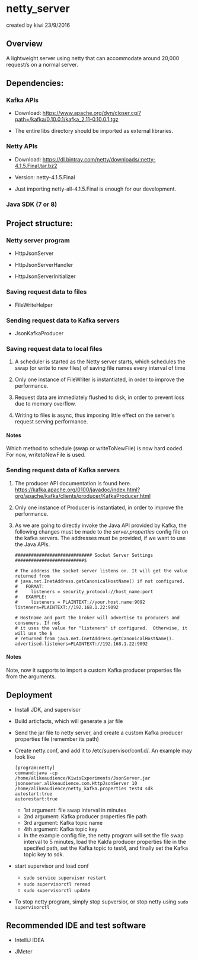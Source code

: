 # netty_server
created by kiwi 23/9/2016

## Overview
A lightweight server using netty that can accommodate around 20,000 request/s on a normal server.

## Dependencies:
### Kafka APIs
- Download: https://www.apache.org/dyn/closer.cgi?path=/kafka/0.10.0.1/kafka_2.11-0.10.0.1.tgz

- The entire libs directory should be imported as external libraries.

### Netty APIs
- Download: https://dl.bintray.com/netty/downloads/:netty-4.1.5.Final.tar.bz2

- Version: netty-4.1.5.Final

- Just importing netty-all-4.1.5.Final is enough for our development.

### Java SDK (7 or 8)

## Project structure:
### Netty server program

- HttpJsonServer

- HttpJsonServerHandler

- HttpJsonServerInitializer

### Saving request data to files

- FileWriteHelper

### Sending request data to Kafka servers

- JsonKafkaProducer

### Saving request data to local files
1. A scheduler is started as the Netty server starts, which schedules the swap (or write to new files) of saving file names every interval of time

2. Only one instance of FileWriter is instantiated, in order to improve the performance.

3. Request data are immediately flushed to disk, in order to prevent loss due to memory overflow.

4. Writing to files is async, thus imposing little effect on the server's request serving performance.

#### Notes

Which method to schedule (swap or writeToNewFile) is now hard coded. For now, writetoNewFile is used.

### Sending request data of Kafka servers
1. The producer API documentation is found here. https://kafka.apache.org/0100/javadoc/index.html?org/apache/kafka/clients/producer/KafkaProducer.html

2. Only one instance of Producer is instantiated, in order to improve the performance.

3. As we are going to directly invoke the Java API provided by Kafka, the following changes must be made to the *server.properties* config file on the kafka servers. The addresses must be provided, if we want to use the Java APIs.

	```
	############################# Socket Server Settings ##########################$

	# The address the socket server listens on. It will get the value returned from
	# java.net.InetAddress.getCanonicalHostName() if not configured.
	#   FORMAT:
	#     listeners = security_protocol://host_name:port
	#   EXAMPLE:
	#     listeners = PLAINTEXT://your.host.name:9092
	listeners=PLAINTEXT://192.168.1.22:9092

	# Hostname and port the broker will advertise to producers and consumers. If no$
	# it uses the value for "listeners" if configured.  Otherwise, it will use the $
	# returned from java.net.InetAddress.getCanonicalHostName().
	advertised.listeners=PLAINTEXT://192.168.1.22:9092
	```

#### Notes

Note, now it supports to import a custom Kafka producer properties file from the arguments.

## Deployment

- Install JDK, and supervisor

- Build articfacts, which will generate a jar file

- Send the jar file to netty server, and create a custom Kafka producer properties file (remember its path)

- Create netty.conf, and add it to /etc/supervisor/conf.d/. An example may look like
	```
	[program:netty]
	command:java -cp /home/alikeaudience/KiwisExperiments/JsonServer.jar jsonserver.alikeaudience.com.HttpJsonServer 10 /home/alikeaudience/netty_kafka.properties test4 sdk
	autostart:true
	autorestart:true
	```
	- 1st argument: file swap interval in minutes
	- 2nd argument: Kafka producer properties file path
	- 3rd argument: Kafka topic name
	- 4th argument: Kafka topic key
	- In the example config file, the netty program will set the file swap interval to 5 minutes, load the Kakfa producer properties file in the specifed path, set the Kafka topic to test4, and finally set the Kafka topic key to sdk.

- start supervisor and load conf
  - `sudo service supervisor restart`
  - `sudo supervisorctl reread` 
  - `sudo supervisorctl update`

- To stop netty program, simply stop supversior, or stop netty using `sudo supervisorctl`

## Recommended IDE and test software
- IntelliJ IDEA

- JMeter


